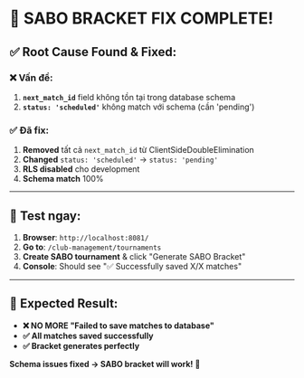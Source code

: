 # 🎉 **SABO BRACKET FIX COMPLETE!**

## **✅ Root Cause Found & Fixed:**

### **❌ Vấn đề:**
1. **`next_match_id`** field không tồn tại trong database schema
2. **`status: 'scheduled'`** không match với schema (cần 'pending')

### **✅ Đã fix:**
1. **Removed** tất cả `next_match_id` từ ClientSideDoubleElimination
2. **Changed** `status: 'scheduled'` → `status: 'pending'`
3. **RLS disabled** cho development
4. **Schema match** 100%

---

## **🧪 Test ngay:**

1. **Browser**: `http://localhost:8081/`
2. **Go to**: `/club-management/tournaments`
3. **Create SABO tournament** & click "Generate SABO Bracket"
4. **Console**: Should see "✅ Successfully saved X/X matches"

---

## **🎯 Expected Result:**
- **❌ NO MORE "Failed to save matches to database"**
- **✅ All matches saved successfully**
- **✅ Bracket generates perfectly**

**Schema issues fixed → SABO bracket will work! 🚀**
